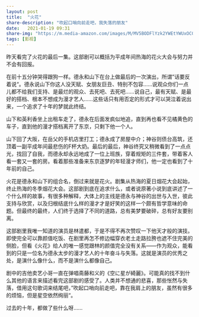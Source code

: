 ```yaml
---
layout: post
title:  "火花" 
share-description: "吹起口哨向前走吧，我失落的朋友"
date:   2021-01-19 09:31
share-img: "https://m.media-amazon.com/images/M/MV5BODFlYzk2YWEtYWUxOC00NGQwLWE0NDEtMDdmYTU0ZGIxZmQ2XkEyXkFqcGdeQXVyMjI1ODY4OTk@._V1_.jpg"
tags: [影视]
---
```


昨天看完了火花的最后一集。这部剧可以概括为平成年间热海的花火大会与努力并不会有回报。

在前十五分钟哭得跟狗一样。德永和山下在台上做最后的一次演出，所谓”话要反着说“。德永说山下你这人没天赋、女朋友巨丑、特别不包容……说观众你们一点儿都不给我们支持、是最烂的观众、去死吧、去死吧……说自己，最有天赋、是最好的搭档、根本不想成为漫才艺人……这些话只有用否定的形式才可以哭泣着说出来，一个追求了十年的梦就此终结。

山下和英利香坐上出租车走了，德永在后面发疯似地追，直到再也看不见橘黄色的车子，直到他的漫才搭档离开了东京，只剩下他一个人。

山下回了大阪，在岳父的手机店里打工；德永成了房屋中介；神谷则债台高筑，还顶着一副平成年间最悲伤的F杯大奶。最后的最后，神谷终究又稍微看到了一点点光，找回了自我，而德永却永远地成了一位上班族，穿着规矩的三件套，带着客人看一套又一套的房。看着那些准备来东京逐梦的年轻漫才师们，他一定也看到了十年前的自己。

火花是德永和山下的组合名，倒过来就是花火。剧集从热海的夏日烟花大会起始，终止热海的冬季烟花大会。这部剧到底在追求什么，或者说原著小说到底讲述了一个什么样的故事，有很多种解释，大体上的主线是德永与神谷的出世与入世，彼此支持与欣赏，以及归根结底什么样的漫才才是好笑的这样一个颇有哲学意味的命题。但最终的最终，人们终于选择了不同的道路，总有美梦要破碎，总有好友要别离。

这部剧里我唯一知道的演员是林遣都，于是不得不再次赞叹一下他天才般的演技。即使完全可以靠颜值吃饭、在剧里再怎不修边幅穿衣老土走路拉胯也遮不住完美的侧脸，但看《火花》给人的唯一感觉跟林的颜值完全没有关系——作为观众，能看到的只是一位名为德永太步的漫才艺人的十年奋斗与失落。这就是演员的优秀之处，是演什么像什么，而不是演什么都像自己。

剧中的吉他卖艺小哥一直在弹唱斋藤和义的《空に星が綺麗》。可能真的找不到什么其他的语言来描述看完这部剧的感受了。人类并不想通的悲喜，那些怅然与失落，借用这句歌词来结尾吧，”吹起口哨向前走吧，靠在我肩上的朋友，虽然有很多的烦恼，但是星空依然绚丽“。

过去的十年，都做了些什么呀……